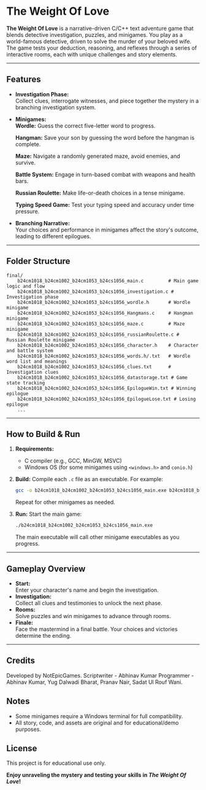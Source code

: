 # The Weight Of Love

**The Weight Of Love** is a narrative-driven C/C++ text adventure game that blends detective investigation, puzzles, and minigames. You play as a world-famous detective, driven to solve the murder of your beloved wife. The game tests your deduction, reasoning, and reflexes through a series of interactive rooms, each with unique challenges and story elements.

---

## Features

- **Investigation Phase:**  
  Collect clues, interrogate witnesses, and piece together the mystery in a branching investigation system.

- **Minigames:**  
  **Wordle:** Guess the correct five-letter word to progress.

  **Hangman:** Save your son by guessing the word before the hangman is complete.

  **Maze:** Navigate a randomly generated maze, avoid enemies, and survive.

  **Battle System:** Engage in turn-based combat with weapons and health bars.

  **Russian Roulette:** Make life-or-death choices in a tense minigame.

  **Typing Speed Game:** Test your typing speed and accuracy under time pressure.

- **Branching Narrative:**  
  Your choices and performance in minigames affect the story's outcome, leading to different epilogues.

---

## Folder Structure

```
final/
    b24cm1018_b24cm1002_b24cm1053_b24cs1056_main.c         # Main game logic and flow
    b24cm1018_b24cm1002_b24cm1053_b24cs1056_investigation.c # Investigation phase
    b24cm1018_b24cm1002_b24cm1053_b24cs1056_wordle.h       # Wordle minigame
    b24cm1018_b24cm1002_b24cm1053_b24cs1056_Hangmans.c     # Hangman minigame
    b24cm1018_b24cm1002_b24cm1053_b24cs1056_maze.c         # Maze minigame
    b24cm1018_b24cm1002_b24cm1053_b24cs1056_russianRoulette.c # Russian Roulette minigame
    b24cm1018_b24cm1002_b24cm1053_b24cs1056_character.h    # Character and battle system
    b24cm1018_b24cm1002_b24cm1053_b24cs1056_words.h/.txt   # Wordle word list and meanings
    b24cm1018_b24cm1002_b24cm1053_b24cs1056_clues.txt      # Investigation clues
    b24cm1018_b24cm1002_b24cm1053_b24cs1056_datastorage.txt # Game state tracking
    b24cm1018_b24cm1002_b24cm1053_b24cs1056_EpilogueWin.txt # Winning epilogue
    b24cm1018_b24cm1002_b24cm1053_b24cs1056_EpilogueLose.txt # Losing epilogue
    ...
```

---

## How to Build & Run

1. **Requirements:**
   - C compiler (e.g., GCC, MinGW, MSVC)
   - Windows OS (for some minigames using `<windows.h>` and `conio.h`)

2. **Build:**
   Compile each `.c` file as an executable. For example:
   ```sh
   gcc -o b24cm1018_b24cm1002_b24cm1053_b24cs1056_main.exe b24cm1018_b24cm1002_b24cm1053_b24cs1056_main.c
   ```
   Repeat for other minigames as needed.

3. **Run:**
   Start the main game:
   ```sh
   ./b24cm1018_b24cm1002_b24cm1053_b24cs1056_main.exe
   ```

   The main executable will call other minigame executables as you progress.

---

## Gameplay Overview

- **Start:**  
  Enter your character's name and begin the investigation.
- **Investigation:**  
  Collect all clues and testimonies to unlock the next phase.
- **Rooms:**  
  Solve puzzles and win minigames to advance through rooms.
- **Finale:**  
  Face the mastermind in a final battle. Your choices and victories determine the ending.

---

## Credits

Developed by NotEpicGames.
Scriptwriter - Abhinav Kumar
Programmer - Abhinav Kumar, Yug Dalwadi Bharat, Pranav Nair, Sadat Ul Rouf Wani.

## Notes

- Some minigames require a Windows terminal for full compatibility.
- All story, code, and assets are original and for educational/demo purposes.

## License

This project is for educational use only.


**Enjoy unraveling the mystery and testing your skills in _The Weight Of Love_!**